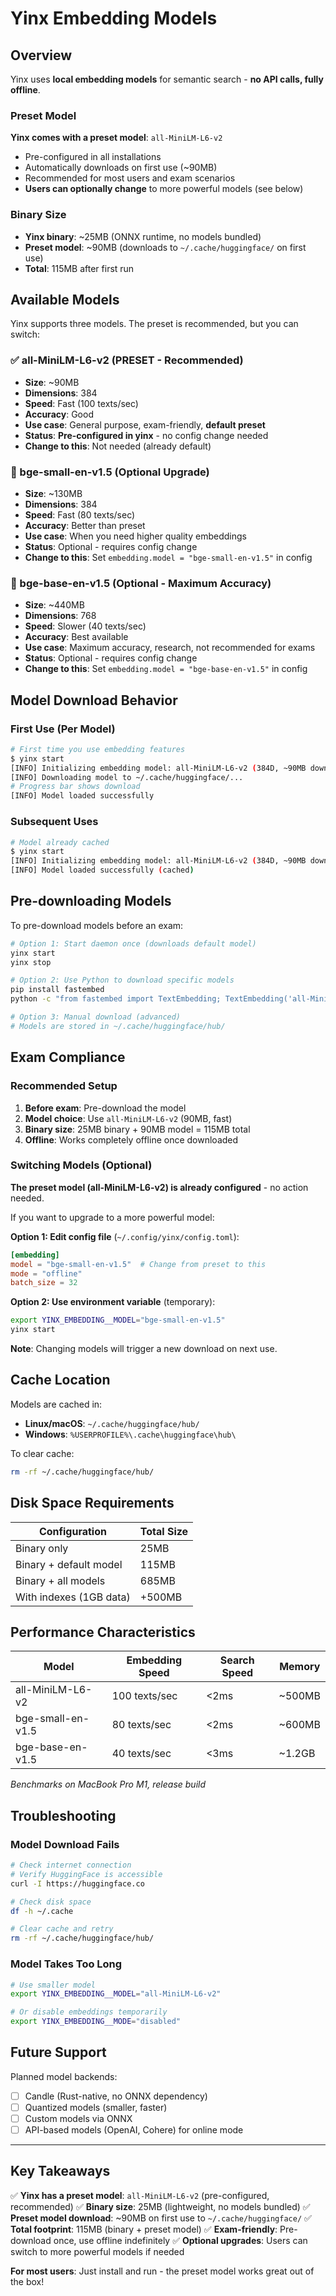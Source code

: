 # Yinx Embedding Models

## Overview

Yinx uses **local embedding models** for semantic search - **no API calls, fully offline**.

### Preset Model

**Yinx comes with a preset model**: `all-MiniLM-L6-v2`
- Pre-configured in all installations
- Automatically downloads on first use (~90MB)
- Recommended for most users and exam scenarios
- **Users can optionally change** to more powerful models (see below)

### Binary Size

- **Yinx binary**: ~25MB (ONNX runtime, no models bundled)
- **Preset model**: ~90MB (downloads to `~/.cache/huggingface/` on first use)
- **Total**: 115MB after first run

## Available Models

Yinx supports three models. The preset is recommended, but you can switch:

### ✅ all-MiniLM-L6-v2 (PRESET - Recommended)
- **Size**: ~90MB
- **Dimensions**: 384
- **Speed**: Fast (100 texts/sec)
- **Accuracy**: Good
- **Use case**: General purpose, exam-friendly, **default preset**
- **Status**: **Pre-configured in yinx** - no config change needed
- **Change to this**: Not needed (already default)

### 🔧 bge-small-en-v1.5 (Optional Upgrade)
- **Size**: ~130MB
- **Dimensions**: 384
- **Speed**: Fast (80 texts/sec)
- **Accuracy**: Better than preset
- **Use case**: When you need higher quality embeddings
- **Status**: Optional - requires config change
- **Change to this**: Set `embedding.model = "bge-small-en-v1.5"` in config

### 🔧 bge-base-en-v1.5 (Optional - Maximum Accuracy)
- **Size**: ~440MB
- **Dimensions**: 768
- **Speed**: Slower (40 texts/sec)
- **Accuracy**: Best available
- **Use case**: Maximum accuracy, research, not recommended for exams
- **Status**: Optional - requires config change
- **Change to this**: Set `embedding.model = "bge-base-en-v1.5"` in config

## Model Download Behavior

### First Use (Per Model)
```bash
# First time you use embedding features
$ yinx start
[INFO] Initializing embedding model: all-MiniLM-L6-v2 (384D, ~90MB download if not cached)
[INFO] Downloading model to ~/.cache/huggingface/...
# Progress bar shows download
[INFO] Model loaded successfully
```

### Subsequent Uses
```bash
# Model already cached
$ yinx start
[INFO] Initializing embedding model: all-MiniLM-L6-v2 (384D, ~90MB download if not cached)
[INFO] Model loaded successfully (cached)
```

## Pre-downloading Models

To pre-download models before an exam:

```bash
# Option 1: Start daemon once (downloads default model)
yinx start
yinx stop

# Option 2: Use Python to download specific models
pip install fastembed
python -c "from fastembed import TextEmbedding; TextEmbedding('all-MiniLM-L6-v2')"

# Option 3: Manual download (advanced)
# Models are stored in ~/.cache/huggingface/hub/
```

## Exam Compliance

### Recommended Setup
1. **Before exam**: Pre-download the model
2. **Model choice**: Use `all-MiniLM-L6-v2` (90MB, fast)
3. **Binary size**: 25MB binary + 90MB model = 115MB total
4. **Offline**: Works completely offline once downloaded

### Switching Models (Optional)

**The preset model (all-MiniLM-L6-v2) is already configured** - no action needed.

If you want to upgrade to a more powerful model:

**Option 1: Edit config file** (`~/.config/yinx/config.toml`):
```toml
[embedding]
model = "bge-small-en-v1.5"  # Change from preset to this
mode = "offline"
batch_size = 32
```

**Option 2: Use environment variable** (temporary):
```bash
export YINX_EMBEDDING__MODEL="bge-small-en-v1.5"
yinx start
```

**Note**: Changing models will trigger a new download on next use.

## Cache Location

Models are cached in:
- **Linux/macOS**: `~/.cache/huggingface/hub/`
- **Windows**: `%USERPROFILE%\.cache\huggingface\hub\`

To clear cache:
```bash
rm -rf ~/.cache/huggingface/hub/
```

## Disk Space Requirements

| Configuration | Total Size |
|---------------|------------|
| Binary only | 25MB |
| Binary + default model | 115MB |
| Binary + all models | 685MB |
| With indexes (1GB data) | +500MB |

## Performance Characteristics

| Model | Embedding Speed | Search Speed | Memory |
|-------|----------------|--------------|--------|
| all-MiniLM-L6-v2 | 100 texts/sec | <2ms | ~500MB |
| bge-small-en-v1.5 | 80 texts/sec | <2ms | ~600MB |
| bge-base-en-v1.5 | 40 texts/sec | <3ms | ~1.2GB |

*Benchmarks on MacBook Pro M1, release build*

## Troubleshooting

### Model Download Fails
```bash
# Check internet connection
# Verify HuggingFace is accessible
curl -I https://huggingface.co

# Check disk space
df -h ~/.cache

# Clear cache and retry
rm -rf ~/.cache/huggingface/hub/
```

### Model Takes Too Long
```bash
# Use smaller model
export YINX_EMBEDDING__MODEL="all-MiniLM-L6-v2"

# Or disable embeddings temporarily
export YINX_EMBEDDING__MODE="disabled"
```

## Future Support

Planned model backends:
- [ ] Candle (Rust-native, no ONNX dependency)
- [ ] Quantized models (smaller, faster)
- [ ] Custom models via ONNX
- [ ] API-based models (OpenAI, Cohere) for online mode

---

## Key Takeaways

✅ **Yinx has a preset model**: `all-MiniLM-L6-v2` (pre-configured, recommended)
✅ **Binary size**: 25MB (lightweight, no models bundled)
✅ **Preset model download**: ~90MB on first use to `~/.cache/huggingface/`
✅ **Total footprint**: 115MB (binary + preset model)
✅ **Exam-friendly**: Pre-download once, use offline indefinitely
✅ **Optional upgrades**: Users can switch to more powerful models if needed

**For most users**: Just install and run - the preset model works great out of the box!
